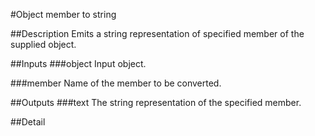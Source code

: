 #Object member to string

##Description
Emits a string representation of specified member of the supplied object.

##Inputs
###object
Input object.

###member
Name of the member to be converted.

##Outputs
###text
The string representation of the specified member.

##Detail

